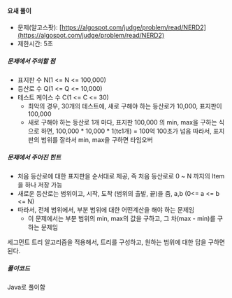#### 요새 풀이

* 문제\(알고스팟\): [https://algospot.com/judge/problem/read/NERD2](https://algospot.com/judge/problem/read/NERD2)
* 제한시간: 5초

##### 문제에서 주의할 점

* 표지판 수 N\(1 &lt;= N &lt;= 100,000\)
* 등산로 수 Q\(1 &lt;= Q &lt;= 10,000\)
* 테스트 케이스 수 C\(1 &lt;= C &lt;= 30\)
  * 최악의 경우, 30개의 테스트에, 새로 구해야 하는 등산로가 10,000, 표지판이 100,000
  * 새로 구해야 하는 등산로 1개 마다, 표지판 100,000 의 min, max을 구하는 식으로 하면, 100,000 \* 10,000 \* 1\(tc1개\) = 100억 100초가 넘음 따라서, 표지판의 범위를 잘라서 min, max을 구하면 타임오버

##### 문제에서 주어진 힌트

* 처음 등산로에 대한 표지판을 순서대로 제공, 즉 처음 등산로로 0 ~ N 까지의 Item을 하나 저장 가능
* 새로운 등산로는 범위이고, 시작, 도착 \(범위의 출발, 끝\)을 줌, a,b \(0&lt;= a &lt;= b &lt;= N\)
* 따라서, 전체 범위에서, 부분 범위에 대한 어떤계산을 해야 하는 문제임
  * 이 문제에서는 부분 범위의 min, max의 값을 구하고, 그 차\(max - min\)를 구하는 문제임

세그먼트 트리 알고리즘을 적용해서, 트리를 구성하고, 원하는 범위에 대한 답을 구하면 된다.

##### 풀이코드

Java로 풀이함

```java

```



